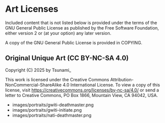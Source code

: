 Art Licenses
============

Included content that is not listed below is provided under the terms of the GNU General Public License as published by the Free Software Foundation, either version 2 or (at your option) any later version.

A copy of the GNU General Public License is provided in COPYING.


Original Unique Art (CC BY-NC-SA 4.0)
-------------------------------------

Copyright (C) 2025 by Tsunami_

This work is licensed under the Creative Commons Attribution-NonCommercial-ShareAlike 4.0 International License. To view a copy of this license, visit <https://creativecommons.org/licenses/by-nc-sa/4.0/> or send a letter to Creative Commons, PO Box 1866, Mountain View, CA 94042, USA.

 * images/portraits/gwiti-deathmaster.png
 * images/portraits/gwiti-initiate.png
 * images/portraits/nati-deathmaster.png
 